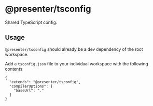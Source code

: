 # @presenter/tsconfig

Shared TypeScript config.

## Usage

`@presenter/tsconfig` should already be a dev dependency of the root workspace.

Add a `tsconfig.json` file to your individual workspace with the following contents:

```
{
  "extends": "@presenter/tsconfig",
  "compilerOptions": {
    "baseUrl": "."
  }
}
```
